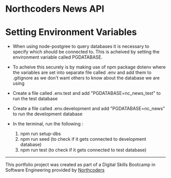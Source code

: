 # Northcoders News API

# Setting Environment Variables

- When using node-postgree to query databases it is necessary to specify which should be connected to. This is acheived by setting the environment variable called PGDATABASE.

- To acheive this securely is by making use of npm package dotenv where the variables are set into separate file called .env and add them to .gitignore as we don't want others to know about the database we are using

- Create a file called .env.test and add "PGDATABASE=nc_news_test" to run the test database

- Create a file called .env.development and add "PGDATABASE=nc_news" to run the development database

- In the terminal, run the following :
  1. npm run setup-dbs
  2. npm run seed (to check if it gets connected to development database)
  3. npm run test (to check if it gets connected to test database)

---

This portfolio project was created as part of a Digital Skills Bootcamp in Software Engineering provided by [Northcoders](https://northcoders.com/)
